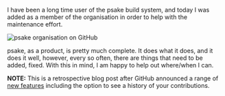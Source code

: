 ﻿---
Title: Invited to psake organisation on GitHub
Published: 5/8/2014
Tags:
- GitHub
- Open Source
- Organisation
- psake
---

I have been a long time user of the psake build system, and today I was added as a member of the organisation in order to help with the maintenance effort.

![psake organisation on GitHub](https://gep13wpstorage.blob.core.windows.net/gep13/2015/9/10/psake-organisation.png)

psake, as a product, is pretty much complete.  It does what it does, and it does it well, however, every so often, there are things that need to be added, fixed.  With this in mind, I am happy to help out where/when I can.

**NOTE:** This is a retrospective blog post after GitHub announced a range of [new features](https://github.com/blog/2256-a-whole-new-github-universe-announcing-new-tools-forums-and-features) including the option to see a history of your contributions.